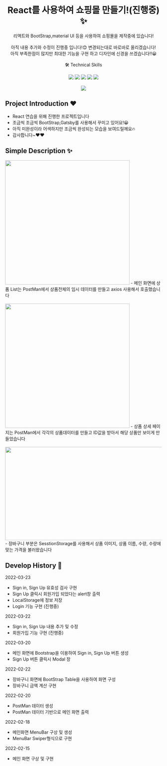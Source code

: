 <p align="center">
  <h1 align="center">React를 사용하여 쇼핑몰 만들기!(진행중) ✨</h1>

  <p align="center">
리액트와 BootStrap,material UI 등을 사용하여 쇼핑몰을 제작중에 있습니다! <br/현재까지 진행 중인 작업물은 여기서(https://jeonghwan96.github.io/React-shoppingmall/) 에서 확인하실 수 있습니다.
  <br/>
  <br/> 
  아직 내용 추가와 수정이 진행중 입니다!😊 변경되는대로 바로바로 올리겠습니다! <br/>
  아직 부족한점이 많지만 최대한 기능을 구현 하고 디자인에 신경을 쓰겠습니다!!😀
  <br/>
  <br/>
  🛠  Technical Skills 
  <br/>
  <br/>
    <img src="https://img.shields.io/badge/-React-0088CC?style=flat&logo=React"/>
     <img src="https://img.shields.io/badge/-Sass-CC2277?style=flat&logo=Sass"/>
    <img src="https://img.shields.io/badge/-CSS-05122A?style=flat&logo=CSS3&logoColor=1572B6"/>
    <img src="https://img.shields.io/badge/-Bootstrap-46178F?style=flat&logo=Bootstrap"/>
    <img src="https://img.shields.io/badge/-Gatsby-663399?style=flat&logo=Gatsby"/>
  <br/>
  <br/>
  <img src="https://user-images.githubusercontent.com/76175940/159107849-6f9503b1-302c-4868-a723-cf99f1461cc5.gif">
</p>

## Project Introduction ❤️

- React 연습을 위해 진행한 프로젝트입니다
- 조금씩 조금씩 BootStrap,Gatsby를 사용해서 꾸미고 있어요!😀
- 아직 미완성이라 어색하지만 조금씩 완성되는 모습을 보여드릴께요🔥
- 감사합니다~❤️❤️

## Simple Description ✨
<img src ="https://user-images.githubusercontent.com/76175940/159110570-98d4979d-45c5-4bd1-bb3e-ebc0df1e7d05.png" width="400" height="400"/>
- 메인 화면에 상품 List는 PostMan에서 상품전체의 임시 데이터를 만들고 axios 사용해서 호출했습니다
<br /><br />
<img src="https://user-images.githubusercontent.com/76175940/159110691-922689c3-c4b8-4403-972e-5c304076efa5.png" width="400" height="400" />
- 상품 상세 페이지는 PostMan에서 각각의 상품데이터를 만들고 ID값을 받아서 해당 상품만 보이게 만들었습니다
<br /><br />
<img src="https://user-images.githubusercontent.com/76175940/159110876-436f557c-e814-452a-926c-5bb08c02dfe7.png" width="600" height="300" />
- 장바구니 부분은 SesstionStorage를 사용해서 상품 이미지, 상품 이름, 수량, 수량에 맞는 가격을 불러왔습니다

## Develop History 📜

2022-03-23
- Sign in, Sign Up 유효성 검사 구현
- Sign Up 클릭시 회원가입 되었다는 alert창 출력
- LocalStorage에 정보 저장
- Login 기능 구현 (진행중)

2022-03-22
- Sign in, Sign Up 내용 추가 및 수정
- 회원가입 기능 구현 (진행중)

2022-03-20
- 메인 화면에 Bootstrap을 이용하여 Sign in, Sign Up 버튼 생성
- Sign Up 버튼 클릭시 Modal 창 

2022-02-22

- 장바구니 화면에 BootStrap Table을 사용하여 화면 구성
- 장바구니 금액 계산 구현

2022-02-20

- PostMan 데이터 생성
- PostMan 데이터 기반으로 메인 화면 출력

2022-02-18

- 메인화면 MenuBar 구상 및 생성
- MenuBar Swiper형식으로 구현


2022-02-15

- 메인 화면 구상 및 구현
